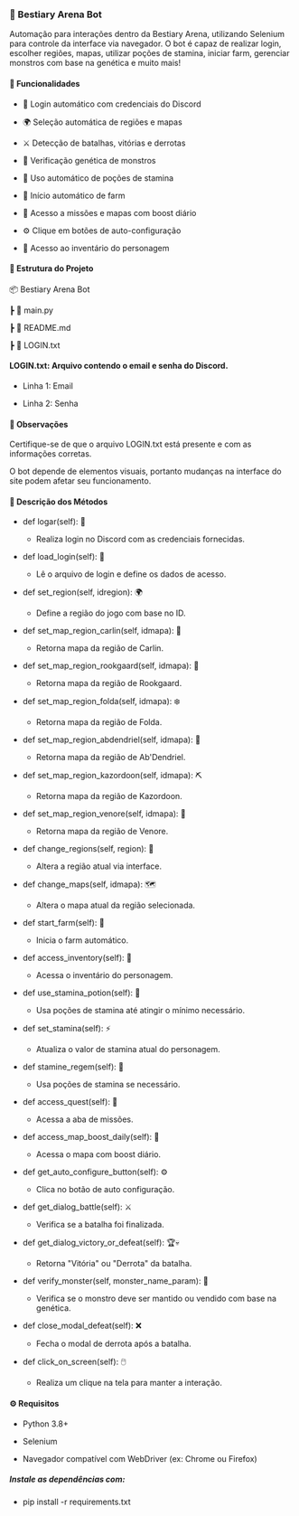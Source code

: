 ### 🐲 Bestiary Arena Bot

Automação para interações dentro da Bestiary Arena, utilizando Selenium para controle da interface via navegador. O bot é capaz de realizar login, escolher regiões, mapas, utilizar poções de stamina, iniciar farm, gerenciar monstros com base na genética e muito mais!

#### 🚀 Funcionalidades

* 🔐 Login automático com credenciais do Discord

* 🌍 Seleção automática de regiões e mapas

* ⚔️ Detecção de batalhas, vitórias e derrotas

* 🧬 Verificação genética de monstros

* 🧪 Uso automático de poções de stamina

* 🌿 Início automático de farm

* 📜 Acesso a missões e mapas com boost diário

* ⚙️ Clique em botões de auto-configuração

* 🎒 Acesso ao inventário do personagem

#### 📁 Estrutura do Projeto
📦 Bestiary Arena Bot

 ┣ 📄 main.py

 ┣ 📄 README.md

 ┣ 📄 LOGIN.txt

#### LOGIN.txt: Arquivo contendo o email e senha do Discord.

* Linha 1: Email

* Linha 2: Senha

#### 📌 Observações

Certifique-se de que o arquivo LOGIN.txt está presente e com as informações corretas.

O bot depende de elementos visuais, portanto mudanças na interface do site podem afetar seu funcionamento.

#### 🧠 Descrição dos Métodos

* def logar(self): 🔐  
  - Realiza login no Discord com as credenciais fornecidas.

* def load_login(self): 📄  
  - Lê o arquivo de login e define os dados de acesso.

* def set_region(self, idregion): 🌍  
  - Define a região do jogo com base no ID.

* def set_map_region_carlin(self, idmapa): 🏰  
  - Retorna mapa da região de Carlin.

* def set_map_region_rookgaard(self, idmapa): 🌾  
  - Retorna mapa da região de Rookgaard.

* def set_map_region_folda(self, idmapa): ❄️  
  - Retorna mapa da região de Folda.

* def set_map_region_abdendriel(self, idmapa): 🌲  
  - Retorna mapa da região de Ab'Dendriel.

* def set_map_region_kazordoon(self, idmapa): ⛏️  
  - Retorna mapa da região de Kazordoon.

* def set_map_region_venore(self, idmapa): 🐍  
  - Retorna mapa da região de Venore.

* def change_regions(self, region): 🔁  
  - Altera a região atual via interface.

* def change_maps(self, idmapa): 🗺️  
  - Altera o mapa atual da região selecionada.

* def start_farm(self): 🌿  
  - Inicia o farm automático.

* def access_inventory(self): 🎒  
  - Acessa o inventário do personagem.

* def use_stamina_potion(self): 🧪  
  - Usa poções de stamina até atingir o mínimo necessário.

* def set_stamina(self): ⚡  
  - Atualiza o valor de stamina atual do personagem.

* def stamine_regem(self): 💊  
  - Usa poções de stamina se necessário.

* def access_quest(self): 📜  
  - Acessa a aba de missões.

* def access_map_boost_daily(self): 🚀  
  - Acessa o mapa com boost diário.

* def get_auto_configure_button(self): ⚙️  
  - Clica no botão de auto configuração.

* def get_dialog_battle(self): ⚔️  
  - Verifica se a batalha foi finalizada.

* def get_dialog_victory_or_defeat(self): 🏆💀  
  - Retorna "Vitória" ou "Derrota" da batalha.

* def verify_monster(self, monster_name_param): 🧬  
  - Verifica se o monstro deve ser mantido ou vendido com base na genética.

* def close_modal_defeat(self): ❌  
  - Fecha o modal de derrota após a batalha.

* def click_on_screen(self): 🖱️  
  - Realiza um clique na tela para manter a interação.


#### ⚙️ Requisitos

* Python 3.8+

* Selenium

* Navegador compatível com WebDriver (ex: Chrome ou Firefox)

##### Instale as dependências com:

* pip install -r requirements.txt